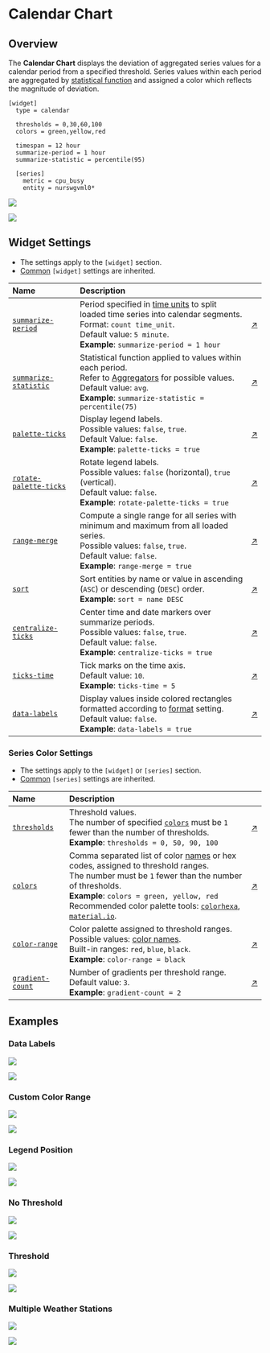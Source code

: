 # Calendar Chart

## Overview

The **Calendar Chart** displays the deviation of aggregated series values for a calendar period from a specified threshold. Series values within each period are aggregated by [statistical function](../../configuration/aggregators.md) and assigned a color which reflects the magnitude of deviation.

```ls
[widget]
  type = calendar
  
  thresholds = 0,30,60,100
  colors = green,yellow,red

  timespan = 12 hour
  summarize-period = 1 hour
  summarize-statistic = percentile(95)

  [series]
    metric = cpu_busy
    entity = nurswgvml0*
```

![](./images/calendar-example-1.png)

[![](../../images/button.png)](https://apps.axibase.com/chartlab/1d891aa7/2/)

## Widget Settings

* The settings apply to the `[widget]` section.
* [Common](../shared/README.md#widget-settings) `[widget]` settings are inherited.

Name | Description | &nbsp;
:--|:--|:--
<a name="summarize-period"></a>[`summarize-period`](#summarize-period)| Period specified in [time units](https://axibase.com/docs/atsd/api/data/series/time-unit.html) to split loaded time series into calendar segments.<br>Format: `count time_unit`.<br>Default value: `5 minute`.<br>**Example**: `summarize-period = 1 hour`| [↗](https://apps.axibase.com/chartlab/6a3f5153)
<a name="summarize-statistic"></a>[`summarize-statistic`](#summarize-statistic) | Statistical function applied to values within each period.<br>Refer to [Aggregators](../../configuration/aggregators.md) for possible values.<br>Default value: `avg`.<br>**Example**: `summarize-statistic = percentile(75)`| [↗](https://apps.axibase.com/chartlab/548fa0ae/2/)
<a name="palette-ticks"></a>[`palette-ticks`](#palette-ticks)| Display legend labels.<br>Possible values: `false`, `true`.<br>Default Value: `false`.<br>**Example**: `palette-ticks = true`| [↗](https://apps.axibase.com/chartlab/01a10bbf)
<a name="rotate-palette-ticks"></a>[`rotate-palette-ticks`](#rotate-palette-ticks)| Rotate legend labels.<br>Possible values: `false` (horizontal), `true` (vertical).<br>Default value: `false`.<br>**Example**: `rotate-palette-ticks = true`| [↗](https://apps.axibase.com/chartlab/0d232c4f)
<a name="range-merge"></a>[`range-merge`](#range-merge)| Compute a single range for all series with minimum and maximum from all loaded series.<br>Possible values: `false`, `true`.<br>Default value: `false`.<br>**Example**: `range-merge = true`| [↗](https://apps.axibase.com/chartlab/56a3859a)
<a name="sort"></a>[`sort`](#sort)| Sort entities by name or value in ascending (`ASC`) or descending (`DESC`) order.<br>**Example**: `sort = name DESC`| [↗](https://apps.axibase.com/chartlab/fc8bd510)
<a name="centralize-ticks"></a>[`centralize-ticks`](#centralize-ticks)| Center time and date markers over summarize periods.<br>Possible values: `false`, `true`.<br>Default value: `false`.<br>**Example**: `centralize-ticks = true`| [↗](https://apps.axibase.com/chartlab/4d6c2761)
<a name="ticks-time"></a>[`ticks-time`](#ticks-time)| Tick marks on the time axis.<br>Default value: `10`.<br>**Example**: `ticks-time = 5`| [↗](https://apps.axibase.com/chartlab/4d6c2761/2/)
<a name="data-labels"></a>[`data-labels`](#data-labels)| Display values inside colored rectangles formatted according to [format](../shared/README.md#format) setting.<br>Default value: `false`.<br>**Example**: `data-labels = true`| [↗](https://apps.axibase.com/chartlab/4b2200bc/5/)

### Series Color Settings

* The settings apply to the `[widget]` or `[series]` section.
* [Common](../shared/README.md#series-settings) `[series]` settings are inherited.

Name | Description | &nbsp;
:--|:--|:--
<a name="thresholds"></a>[`thresholds`](#thresholds)| Threshold values.<br>The number of specified [`colors`](#colors) must be `1` fewer than the number of thresholds.<br>**Example**: `thresholds = 0, 50, 90, 100`| [↗](https://apps.axibase.com/chartlab/47688faa)
<a name="colors"></a>[`colors`](#colors)| Comma separated list of color [names](https://en.wikipedia.org/wiki/Web_colors) or hex codes, assigned to threshold ranges.<br>The number must be `1` fewer than the number of thresholds.<br>**Example**: `colors = green, yellow, red`<br>Recommended color palette tools: [`colorhexa`](https://www.colorhexa.com/ffffff-to-0c9150), [`material.io`](https://material.io/design/color/#tools-for-picking-colors).| [↗](https://apps.axibase.com/chartlab/5b7cc24e)
<a name="color-range"></a>[`color-range`](#color-range)|Color palette assigned to threshold ranges.<br>Possible values: [color names](https://en.wikipedia.org/wiki/Web_colors).<br>Built-in ranges: `red`, `blue`, `black`.<br>**Example**: `color-range = black`|[↗](https://apps.axibase.com/chartlab/7517e646)
<a name="gradient-count"></a>[`gradient-count`](#gradient-count)| Number of gradients per threshold range.<br>Default value: `3`.<br>**Example**: `gradient-count = 2`| [↗](https://apps.axibase.com/chartlab/a789a6cc)

## Examples

### Data Labels

![](./images/data-labels.png)

[![](../../images/button.png)](https://apps.axibase.com/chartlab/4b2200bc/5/)

### Custom Color Range

![](./images/custom-color-range.png)

[![](../../images/button.png)](https://apps.axibase.com/chartlab/3d52aae0)

### Legend Position

![](./images/legend-position-image.png)

[![](../../images/button.png)](https://apps.axibase.com/chartlab/f354914c/2/)

### No Threshold

![](./images/no-threshold.png)

[![](../../images/button.png)](https://apps.axibase.com/chartlab/7d6224b8)

### Threshold

![](./images/threshold-image.png)

[![](../../images/button.png)](https://apps.axibase.com/chartlab/5f49b168)

### Multiple Weather Stations

![](./images/weather-calendar.png)

[![](../../images/button.png)](https://apps.axibase.com/chartlab/34de0a1d)